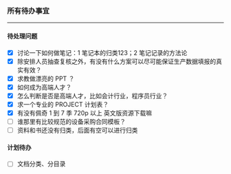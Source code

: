 ### 所有待办事宜

---

#### 待处理问题
- [x] 讨论一下如何做笔记：1 笔记本的归类123；2 笔记记录的方法论
- [x] 除安排人员抽查复核之外，有没有什么方案可以尽可能保证生产数据填报的真实有效？
- [x] 求教做漂亮的 PPT ？
- [x] 如何成为高端人才？
- [x] 怎么判断是否是高端人才，比如会计行业，程序员行业？
- [x] 求一个专业的 PROJECT 计划表？
- [x] 有没有佩奇 1 到 7 季 720p 以上 英文版资源下载嘛
- [ ] 谁那里有比较规范的设备采购合同模板？
- [ ] 资料和书还没有归类，后面有空可以进行归类

#### 计划待办
- [ ] 文档分类、分目录
